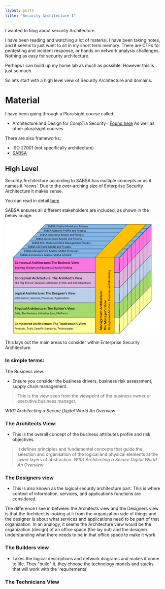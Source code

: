 ```yaml
---
layout: posts
title: "Security Architecture 1"
---
```


I wanted to blog about security Architecture.

I have been reading and watching a lot of material. I have been taking notes, and it seems to just want to sit in my short term memory. There are CTFs for pentesting and incident response, or hands on network analysis challenges. Nothing as easy for security architecture.

Perhaps I can build up my home lab as much as possible. However this is just so much.

So lets start with a high level view of Security Architecture and domains.

# Material

I have been going through a Pluralsight course called:
* Architecture and Design for CompTia Security+
[Found here](https://app.pluralsight.com/library/courses/comptia-security-plus-architecture-design/table-of-contents)
As well as other pluralsight courses.

There are  also frameworks:
* ISO 27001 (not specifically architecture)
* [SABSA](https://sabsa.org/)


## High Level
Security Architecture according to SABSA has multiple concepts or as it names it 'views'. Due to the over-arching size of Enterprise Security Architecture it makes sense.

You can read in detail [here](https://medium.com/@marioplatt/what-is-sabsa-enterprise-security-architecture-and-why-should-you-care-a649418b2742)

SABSA ensures all different stakeholders are included, as shown in the below image:


![](/images/SecArch/image_1.png)

This lays out the main areas to consider within Enterprise Security Architecture.

### In simple terms:
The Business view:
* Ensure you consider the business drivers, business risk assessment, supply chain management.

> This is the view seen from the viewpoint of the business owner or executive business manager.

*W101 Architecting a Secure Digital World An Overview*

### The Architects View: 
* This is the overall concept of the business attributes profile and risk objectives. 

> It defines principles and fundamental concepts that guide the selection and organisation of the logical and physical elements at the lower layers of abstraction.
*W101 Architecting a Secure Digital World An Overview*


### The Designers view
* This is also known as the logical security architecture part. This is where context of information, services, and applications functions are considered.


The difference I see in between the Architects view and the Designers view is that the Architect is looking at it from the organization side of things and the designer is about what services and applications need to be part of that organization. In an analogy, it seems the Architecture view would be the organization (design) of an office space (the lay out) and the designer understanding what there needs to be in that office space to make it work.

### The Builders view
* Takes the logical descriptions and network diagrams and makes it come to life. They "build" it, they choose the technology models and stacks that will work with the 'requirements'

### The Technicians View

